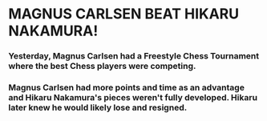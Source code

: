 # MAGNUS CARLSEN BEAT HIKARU NAKAMURA!

### Yesterday, Magnus Carlsen had a Freestyle Chess Tournament where the best Chess players were competing.

 ### Magnus Carlsen had more points and time as an advantage and Hikaru Nakamura's pieces weren't fully developed. Hikaru later knew he would likely lose and resigned.

